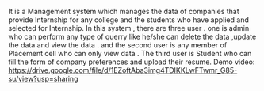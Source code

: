 It is a Management system which manages the data of companies that provide Internship for any college and the students who have applied and selected for Internship.
In this system , there are three user . one is admin who can perform any type of querry like he/she can delete the data ,update the data and view the data .
and the second user is any member of Placement cell who can only view data .
The third user is Student who can fill the form of company preferences and upload their resume. 
Demo video: https://drive.google.com/file/d/1EZoftAba3img4TDIKKLwFTwmr_G85-su/view?usp=sharing



